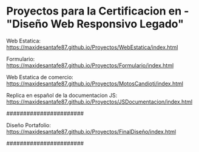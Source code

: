 # Proyectos para la Certificacion en - "Diseño Web Responsivo Legado"

Web Estatica: https://maxidesantafe87.github.io/Proyectos/WebEstatica/index.html

Formulario: https://maxidesantafe87.github.io/Proyectos/Formulario/index.html

Web Estatica de comercio: https://maxidesantafe87.github.io/Proyectos/MotosCandioti/index.html

Replica en español de la documentacion JS: https://maxidesantafe87.github.io/Proyectos/JSDocumentacion/index.html

#######################

Diseño Portafolio: https://maxidesantafe87.github.io/Proyectos/FinalDiseño/index.html

#######################


